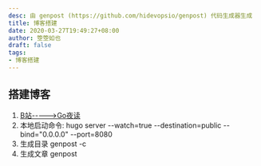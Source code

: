```yaml
---
desc: 由 genpost (https://github.com/hidevopsio/genpost) 代码生成器生成
title: 博客搭建
date: 2020-03-27T19:49:27+08:00
author: 箜箜如也
draft: false
tags:
- 博客搭建
---
```


## 搭建博客

1. [B站----->Go夜读](https://www.bilibili.com/video/BV1Zt411s7JM)
2. 本地启动命令: hugo server --watch=true --destination=public --bind="0.0.0.0" --port=8080
3. 生成目录 genpost -c 
4. 生成文章 genpost


